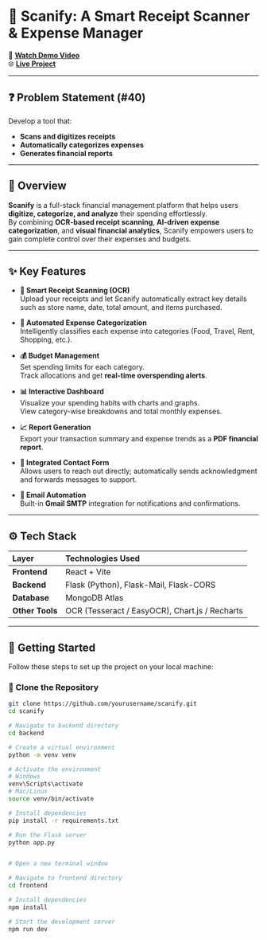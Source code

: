 # 📲 Scanify: A Smart Receipt Scanner & Expense Manager

🎥 **[Watch Demo Video](https://drive.google.com/file/d/1UPdpdwv-02dSAKvXMcrG6ejsncTUs_LF/view?usp=sharing)**  
🌐 **[Live Project](https://scanify-frontend.onrender.com)**

---

## ❓ Problem Statement (#40)

Develop a tool that:
- **Scans and digitizes receipts**
- **Automatically categorizes expenses**
- **Generates financial reports**

---

## 🧭 Overview

**Scanify** is a full-stack financial management platform that helps users **digitize, categorize, and analyze** their spending effortlessly.  
By combining **OCR-based receipt scanning**, **AI-driven expense categorization**, and **visual financial analytics**, Scanify empowers users to gain complete control over their expenses and budgets.

---

## ✨ Key Features

- **🧾 Smart Receipt Scanning (OCR)**  
  Upload your receipts and let Scanify automatically extract key details such as store name, date, total amount, and items purchased.

- **📂 Automated Expense Categorization**  
  Intelligently classifies each expense into categories (Food, Travel, Rent, Shopping, etc.).

- **💰 Budget Management**  
  Set spending limits for each category.  
  Track allocations and get **real-time overspending alerts**.

- **📊 Interactive Dashboard**  
  Visualize your spending habits with charts and graphs.  
  View category-wise breakdowns and total monthly expenses.

- **📈 Report Generation**  
  Export your transaction summary and expense trends as a **PDF financial report**.

- **📨 Integrated Contact Form**  
  Allows users to reach out directly; automatically sends acknowledgment and forwards messages to support.

- **📧 Email Automation**  
  Built-in **Gmail SMTP** integration for notifications and confirmations.

---

## ⚙️ Tech Stack

| Layer | Technologies Used |
|:------|:------------------|
| **Frontend** | React + Vite |
| **Backend** | Flask (Python), Flask-Mail, Flask-CORS |
| **Database** | MongoDB Atlas |
| **Other Tools** | OCR (Tesseract / EasyOCR), Chart.js / Recharts |

---

## 🚀 Getting Started

Follow these steps to set up the project on your local machine:

### 🔹 Clone the Repository
```bash
git clone https://github.com/yourusername/scanify.git
cd scanify

# Navigate to backend directory
cd backend

# Create a virtual environment
python -m venv venv

# Activate the environment
# Windows
venv\Scripts\activate
# Mac/Linux
source venv/bin/activate

# Install dependencies
pip install -r requirements.txt

# Run the Flask server
python app.py


# Open a new terminal window

# Navigate to frontend directory
cd frontend

# Install dependencies
npm install

# Start the development server
npm run dev
